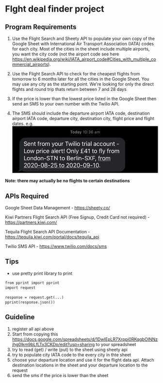 # Flght deal finder project

## Program Requirements
1. Use the Flight Search and Sheety API to populate your own copy of the Google Sheet with International Air Transport Association (IATA) codes for each city. Most of the cities in the sheet include multiple airports, you want the city code (not the airport code see here https://en.wikipedia.org/wiki/IATA_airport_code#Cities_with_multiple_commercial_airports).

2. Use the Flight Search API to check for the cheapest flights from tomorrow to 6 months later for all the cities in the Google Sheet. You may use any city as the starting point. We're looking for only the direct flights and round trip thats return between 7 and 28 days

3. If the price is lower than the lowest price listed in the Google Sheet then send an SMS to your own number with the Twilio API.

4. The SMS should include the departure airport IATA code, destination airport IATA code, departure city, destination city, flight price and flight dates. e.g. ![](sms_example.png)

__Note: there may actually be no flights to certain destinations__

## APIs Required

Google Sheet Data Management - https://sheety.co/

Kiwi Partners Flight Search API (Free Signup, Credit Card not required) - https://partners.kiwi.com/

Tequila Flight Search API Documentation - https://tequila.kiwi.com/portal/docs/tequila_api

Twilio SMS API - https://www.twilio.com/docs/sms

## Tips
- use pretty print library to print
```
from pprint import pprint 
import request

response = request.get(...)
pprint(response.json())
```

## Guideline
1. register all api above
2. Start from copying this https://docs.google.com/spreadsheets/d/1DwIEpLR7Xrppi0RKqgbOINNzjhg0lkm9bLfLTx3CKDo/edit?usp=sharing to your spreadsheet
3. try to read (get) / write (put) to the sheet using sheety api
4. try to populate city IATA code to the every city in thte sheet
5. choose your departure location and use it for the flight data api. Attach destination locations in the sheet and your departure location to the request
6. send the sms if the price is lower than the sheet
